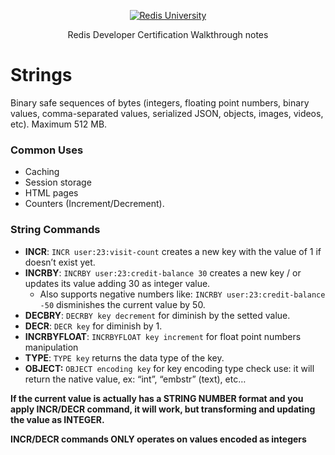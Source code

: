<p align="center"><a href="https://university.redis.com" target="_blank"><img src="https://prod-amc-bucket.s3.amazonaws.com/customer_files/2_redis-university-reversedRGB.png" alt="Redis University" /></a></p>
<p align="center">Redis Developer Certification Walkthrough notes</p>

# Strings

Binary safe sequences of bytes (integers, floating point numbers, binary values, comma-separated values, serialized JSON, objects, images, videos, etc). Maximum 512 MB.

### Common Uses

- Caching
- Session storage
- HTML pages
- Counters (Increment/Decrement).

### String Commands

- **INCR**: `INCR user:23:visit-count` creates a new key with the value of 1 if doesn’t exist yet.
- **INCRBY**: `INCRBY user:23:credit-balance 30` creates a new key / or updates its value adding 30 as integer value.
    - Also supports negative numbers like: `INCRBY user:23:credit-balance -50` disminishes the current value by 50.
- **DECBRY**: `DECRBY key decrement` for diminish by the setted value.
- **DECR**: `DECR key` for diminish by 1.
- **INCRBYFLOAT**: `INCRBYFLOAT key increment` for float point numbers manipulation
- **TYPE**: `TYPE key` returns the data type of the key.
- **OBJECT:** `OBJECT encoding key` for key encoding type check use:  it will return the native value, ex: “int”, “embstr” (text), etc…

**If the current value is actually has a STRING NUMBER format and you apply INCR/DECR command, it will work, but transforming and updating the value as INTEGER.**

**INCR/DECR commands ONLY operates on values encoded as integers**
